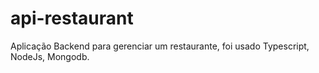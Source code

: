 # api-restaurant
Aplicação Backend para gerenciar um restaurante, foi usado Typescript, NodeJs, Mongodb. 
